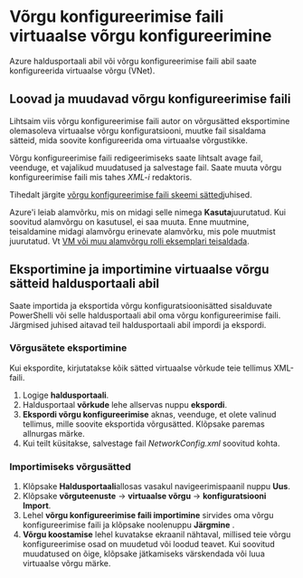 <properties 
    pageTitle="Võrgu konfigureerimise faili virtuaalse võrgu konfigureerimine" 
    description="Eksportida ja importida võrgu konfigureerimise faili loomiseks või muutmiseks virtuaalne võrkude Azure'i haldusportaal juhiseid. " 
    services="virtual-network" 
    documentationCenter="" 
    authors="jimdial" 
    manager="carmonm" 
    editor="tysonn"/>

<tags
    ms.service="virtual-network"
    ms.devlang="na"
    ms.topic="article"
    ms.tgt_pltfrm="na"
    ms.workload="infrastructure-services" 
    ms.date="03/15/2016"
    ms.author="jdial"/>

# <a name="configure-a-virtual-network-using-a-network-configuration-file"></a>Võrgu konfigureerimise faili virtuaalse võrgu konfigureerimine

Azure haldusportaali abil või võrgu konfigureerimise faili abil saate konfigureerida virtuaalse võrgu (VNet).

## <a name="creating-and-modifying-a-network-configuration-file"></a>Loovad ja muudavad võrgu konfigureerimise faili 
Lihtsaim viis võrgu konfigureerimise faili autor on võrgusätted eksportimine olemasoleva virtuaalse võrgu konfiguratsiooni, muutke fail sisaldama sätteid, mida soovite konfigureerida oma virtuaalse võrgustikke.

Võrgu konfigureerimise faili redigeerimiseks saate lihtsalt avage fail, veenduge, et vajalikud muudatused ja salvestage fail. Saate muuta võrgu konfigureerimise faili mis tahes *XML-i* redaktoris. 

Tihedalt järgite [võrgu konfigureerimise faili skeemi sätted](https://msdn.microsoft.com/library/azure/jj157100.aspx)juhised. 

Azure'i leiab alamvõrku, mis on midagi selle nimega **Kasuta**juurutatud. Kui soovitud alamvõrgu on kasutusel, ei saa muuta. Enne muutmine, teisaldamine midagi alamvõrgu erinevate alamvõrku, mis pole muutmist juurutatud.   Vt [VM või muu alamvõrgu rolli eksemplari teisaldada](virtual-networks-move-vm-role-to-subnet.md).

## <a name="export-and-import-virtual-network-settings-using-the-management-portal"></a>Eksportimine ja importimine virtuaalse võrgu sätteid haldusportaali abil  
Saate importida ja eksportida võrgu konfiguratsioonisätted sisalduvate PowerShelli või selle haldusportaali abil oma võrgu konfigureerimise faili. Järgmised juhised aitavad teil haldusportaali abil impordi ja ekspordi. 

### <a name="to-export-your-network-settings"></a>Võrgusätete eksportimine
Kui ekspordite, kirjutatakse kõik sätted virtuaalse võrkude teie tellimus XML-faili. 

1. Logige **haldusportaali**.
2. Haldusportaal **võrkude** lehe allservas nuppu **ekspordi**. 
3. **Ekspordi võrgu konfigureerimise** aknas, veenduge, et olete valinud tellimus, mille soovite eksportida võrgusätted. Klõpsake paremas allnurgas märke. 
4. Kui teilt küsitakse, salvestage fail *NetworkConfig.xml* soovitud kohta.


### <a name="to-import-your-network-settings"></a>Importimiseks võrgusätted

1. Klõpsake **Haldusportaali**allosas vasakul navigeerimispaanil nuppu **Uus**.
2. Klõpsake **võrguteenuste** -> **virtuaalse võrgu** -> **konfiguratsiooni Import**.
3. Lehel **võrgu konfigureerimise faili importimine** sirvides oma võrgu konfigureerimise faili ja klõpsake noolenuppu **Järgmine** .
4. **Võrgu koostamise** lehel kuvatakse ekraanil nähtaval, millised teie võrgu konfigureerimise osad on muudetud või loodud teavet. Kui soovitud muudatused on õige, klõpsake jätkamiseks värskendada või luua virtuaalse võrgu märke. 